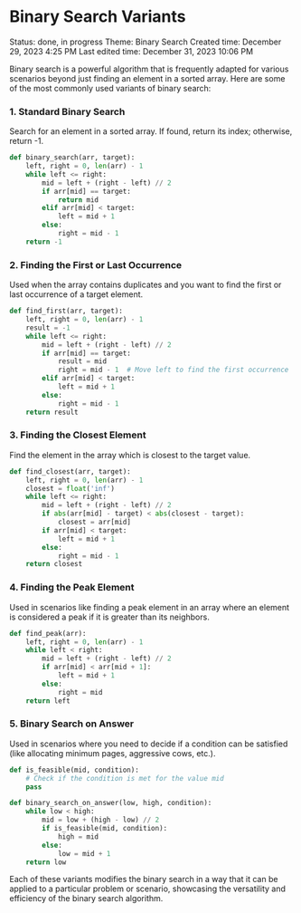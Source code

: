# Binary Search Variants

Status: done, in progress
Theme: Binary Search
Created time: December 29, 2023 4:25 PM
Last edited time: December 31, 2023 10:06 PM

Binary search is a powerful algorithm that is frequently adapted for various scenarios beyond just finding an element in a sorted array. Here are some of the most commonly used variants of binary search:

### 1. Standard Binary Search

Search for an element in a sorted array. If found, return its index; otherwise, return -1.

```python
def binary_search(arr, target):
    left, right = 0, len(arr) - 1
    while left <= right:
        mid = left + (right - left) // 2
        if arr[mid] == target:
            return mid
        elif arr[mid] < target:
            left = mid + 1
        else:
            right = mid - 1
    return -1

```

### 2. Finding the First or Last Occurrence

Used when the array contains duplicates and you want to find the first or last occurrence of a target element.

```python
def find_first(arr, target):
    left, right = 0, len(arr) - 1
    result = -1
    while left <= right:
        mid = left + (right - left) // 2
        if arr[mid] == target:
            result = mid
            right = mid - 1  # Move left to find the first occurrence
        elif arr[mid] < target:
            left = mid + 1
        else:
            right = mid - 1
    return result

```

### 3. Finding the Closest Element

Find the element in the array which is closest to the target value.

```python
def find_closest(arr, target):
    left, right = 0, len(arr) - 1
    closest = float('inf')
    while left <= right:
        mid = left + (right - left) // 2
        if abs(arr[mid] - target) < abs(closest - target):
            closest = arr[mid]
        if arr[mid] < target:
            left = mid + 1
        else:
            right = mid - 1
    return closest

```

### 4. Finding the Peak Element

Used in scenarios like finding a peak element in an array where an element is considered a peak if it is greater than its neighbors.

```python
def find_peak(arr):
    left, right = 0, len(arr) - 1
    while left < right:
        mid = left + (right - left) // 2
        if arr[mid] < arr[mid + 1]:
            left = mid + 1
        else:
            right = mid
    return left

```

### 5. Binary Search on Answer

Used in scenarios where you need to decide if a condition can be satisfied (like allocating minimum pages, aggressive cows, etc.).

```python
def is_feasible(mid, condition):
    # Check if the condition is met for the value mid
    pass

def binary_search_on_answer(low, high, condition):
    while low < high:
        mid = low + (high - low) // 2
        if is_feasible(mid, condition):
            high = mid
        else:
            low = mid + 1
    return low

```

Each of these variants modifies the binary search in a way that it can be applied to a particular problem or scenario, showcasing the versatility and efficiency of the binary search algorithm.